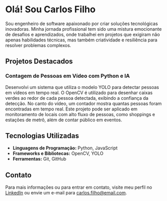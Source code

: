 # Olá! Sou Carlos Filho

Sou engenheiro de software apaixonado por criar soluções tecnológicas inovadoras. Minha jornada profissional tem sido uma mistura emocionante de desafios e aprendizados, onde trabalhei em projetos que exigiram não apenas habilidades técnicas, mas também criatividade e resiliência para resolver problemas complexos.

## Projetos Destacados

### Contagem de Pessoas em Vídeo com Python e IA

Desenvolvi um sistema que utiliza o modelo YOLO para detectar pessoas em vídeos em tempo real. O OpenCV é utilizado para desenhar caixas verdes ao redor de cada pessoa detectada, exibindo a confiança da detecção. No canto do vídeo, um contador mostra quantas pessoas foram encontradas em tempo real. Este projeto pode ser aplicado em monitoramento de locais com alto fluxo de pessoas, como shoppings e estações de metrô, além de contar público em eventos.

## Tecnologias Utilizadas

- **Linguagens de Programação:** Python, JavaScript
- **Frameworks e Bibliotecas:** OpenCV, YOLO
- **Ferramentas:** Git, GitHub

## Contato

Para mais informações ou para entrar em contato, visite meu perfil no [LinkedIn](https://www.linkedin.com/in/carlos-filho) ou envie um e-mail para carlos.filho@email.com.

